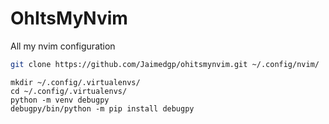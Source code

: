 # OhItsMyNvim

All my nvim configuration

```bash
git clone https://github.com/Jaimedgp/ohitsmynvim.git ~/.config/nvim/
```

```
mkdir ~/.config/.virtualenvs/
cd ~/.config/.virtualenvs/
python -m venv debugpy
debugpy/bin/python -m pip install debugpy
```
